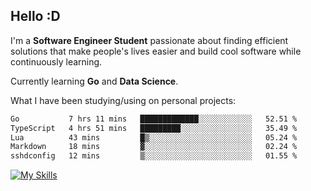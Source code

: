## Hello :D

I'm a **Software Engineer Student** passionate about finding efficient solutions that make people's lives easier and build cool software while continuously learning. 

Currently learning **Go** and **Data Science**.

What I have been studying/using on personal projects:
<!--START_SECTION:waka-->

```txt
Go           7 hrs 11 mins   █████████████░░░░░░░░░░░░   52.51 %
TypeScript   4 hrs 51 mins   █████████░░░░░░░░░░░░░░░░   35.49 %
Lua          43 mins         █▒░░░░░░░░░░░░░░░░░░░░░░░   05.24 %
Markdown     18 mins         ▓░░░░░░░░░░░░░░░░░░░░░░░░   02.24 %
sshdconfig   12 mins         ▒░░░░░░░░░░░░░░░░░░░░░░░░   01.55 %
```

<!--END_SECTION:waka-->

[![My Skills](https://skillicons.dev/icons?i=dotnet,java,go,py,html,css,js,docker,linux)](https://skillicons.dev)

